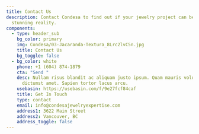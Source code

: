 ```yaml
---
title: Contact Us
description: Contact Condesa to find out if your jewelry project can become a
  stunning reality.
components:
  - type: header_sub
    bg_color: primary
    img: Condesa/03-Jacaranda-Textura_8Lrc2lvC5n.jpg
    title: Contact Us
    bg_toggle: false
  - bg_color: white
    phone: +1 (604) 874-1879
    cta: "Send "
    desc: Nullam risus blandit ac aliquam justo ipsum. Quam mauris volutpat massa
      dictumst amet. Sapien tortor lacus arcu.
    usebasin: https://usebasin.com/f/9e27fcf84caf
    title: Get In Touch
    type: contact
    email: info@condesajewelryexpertise.com
    address1: 3622 Main Street
    address2: Vancouver, BC
    address_toggle: false
---
```


